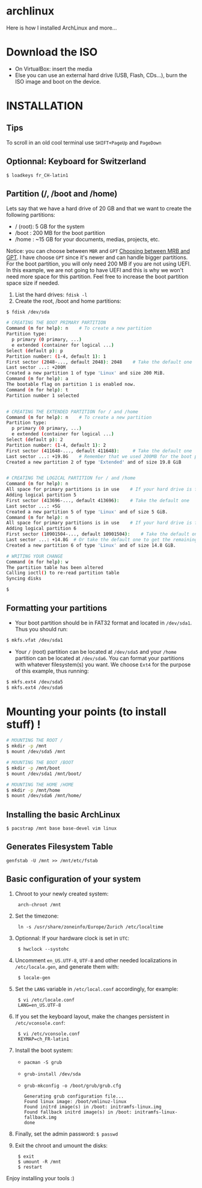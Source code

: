 # archlinux
Here is how I installed ArchLinux and more...

# Download the ISO
- On VirtualBox: insert the media
- Else you can use an external hard drive (USB, Flash, CDs...), burn the ISO image and boot on the device.



# INSTALLATION

## Tips
To scroll in an old cool terminal use `SHIFT+PageUp` and `PageDown`

## Optionnal: Keyboard for Switzerland
`$ loadkeys fr_CH-latin1` 

## Partition (/, /boot and /home) 
Lets say that we have a hard drive of 20 GB and that we want to create the following partitions:
- / (root): 5 GB for the system
- /boot   : 200 MB for the boot partition
- /home   : ~15 GB for your documents, medias, projects, etc.

Notice: you can choose between `MBR` and `GPT` [Choosing between MRB and GPT](https://wiki.archlinux.org/index.php/partitioning#Choosing_between_GPT_and_MBR). I have choose `GPT` since it's newer and can handle bigger partitions. For the boot partition, you will only need 200 MB if you are not using UEFI. In this example, we are not going to have UEFI and this is why we won't need more space for this partition. Feel free to increase the boot partition space size if needed.


1. List the hard drives: `fdisk -l`
2. Create the root, /boot and home partitions:
```sh
$ fdisk /dev/sda

# CREATING THE BOOT PRIMARY PARTITION 
Command (m for help): n    # To create a new partition
Partition type:
  p primary (0 primary, ...)
  e extended (container for logical ...)
Select (default p): p
Partition number: (1-4, default 1): 1
First sector (2048-..., default 2048): 2048    # Take the default one
Last sector ...: +200M
Created a new partition 1 of type 'Linux' and size 200 MiB.
Command (m for help): a
The bootable flag on partition 1 is enabled now.
Command (m for help): t
Partition number 1 selected


# CREATING THE EXTENDED PARTITION for / and /home
Command (m for help): n    # To create a new partition
Partition type:
  p primary (0 primary, ...)
  e extended (container for logical ...)
Select (default p): 2
Partition number: (1-4, default 1): 2
First sector (411648-..., default 411648):     # Take the default one
Last sector ...: +19.8G    # Remember that we used 200MB for the boot partition
Created a new partition 2 of type 'Extended' and of size 19.8 GiB


# CREATING THE LOGICAL PARTITION for / and /home
Command (m for help): n
All space for primary partitions is in use    # If your hard drive is full
Adding logical partition 5
First sector (413696-..., default 413696):    # Take the default one
Last sector ...: +5G
Created a new partition 5 of type 'Linux' and of size 5 GiB.
Command (m for help): n
All space for primary partitions is in use    # If your hard drive is full
Adding logical partition 6
First sector (10901504-..., default 10901504):    # Take the default one
Last sector ...: +14.8G  # Or take the default one to get the remaining space
Created a new partition 6 of type 'Linux' and of size 14.8 GiB.

# WRITING YOUR CHANGE
Command (m for help): w
The partition table has been altered
Calling ioctl() to re-read partition table
Syncing disks

$ 
```

## Formatting your partitions

- Your boot partition should be in FAT32 format and located in `/dev/sda1`. Thus you should run:
```sh
$ mkfs.vfat /dev/sda1
```
- Your `/` (root) partition can be located at `/dev/sda5` and your `/home` partition can be located at `/dev/sda6`. You can format your partitions with whatever filesystem(s) you want. We choose `Ext4` for the purpose of this example, thus running:  
```sh
$ mkfs.ext4 /dev/sda5
$ mkfs.ext4 /dev/sda6
```

# Mounting your points (to install stuff) !
```sh
# MOUNTING THE ROOT /
$ mkdir -p /mnt
$ mount /dev/sda5 /mnt

# MOUNTING THE BOOT /BOOT
$ mkdir -p /mnt/boot
$ mount /dev/sda1 /mnt/boot/

# MOUNTING THE HOME /HOME
$ mkdir -p /mnt/home
$ mount /dev/sda6 /mnt/home/
```

## Installing the basic ArchLinux
`$ pacstrap /mnt base base-devel vim linux`

## Generates Filesystem Table 
`genfstab -U /mnt >> /mnt/etc/fstab`

## Basic configuration of your system
1. Chroot to your newly created system:

        arch-chroot /mnt
        
2. Set the timezone: 
        
        ln -s /usr/share/zoneinfo/Europe/Zurich /etc/localtime
        
3. Optionnal: If your hardware clock is set in `UTC`: 
        
        $ hwclock --systohc
        
4. Uncomment `en_US.UTF-8`, `UTF-8` and other needed localizations in 
   `/etc/locale.gen`, and generate them with: 
   
        $ locale-gen
        
5. Set the `LANG` variable in `/etc/local.conf` accordingly, for example:

        $ vi /etc/locale.conf
        LANG=en_US.UTF-8

6. If you set the keyboard layout, make the changes persistent in `/etc/vconsole.conf`:

        $ vi /etc/vconsole.conf
        KEYMAP=ch_FR-latin1

7. Install the boot system: 
   - `pacman -S grub`
   - `grub-install /dev/sda`
   - `grub-mkconfig -o /boot/grub/grub.cfg`
   
         Generating grub configuration file...
         Found linux image: /boot/vmlinuz-linux
         Found initrd image(s) in /boot: initramfs-linux.img
         Found fallback initrd image(s) in /boot: initramfs-linux-fallback.img
         done

8. Finally, set the admin password: `$ passwd` 
9. Exit the chroot and umount the disks:
        
        $ exit
        $ umount -R /mnt
        $ restart
        
Enjoy installing your tools :)
